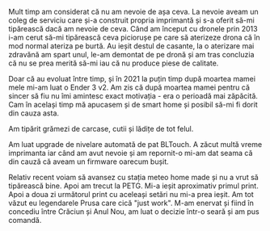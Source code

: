 Mult timp am considerat că nu am nevoie de așa ceva. La nevoie aveam un coleg de serviciu care și-a construit propria imprimantă și s-a oferit să-mi tipărească dacă am nevoie de ceva. Când am început cu dronele prin 2013 i-am cerut să-mi tipărească ceva piciorușe pe care să aterizeze drona că în mod normal ateriza pe burtă. Au ieșit destul de casante, la o aterizare mai zdravănă am spart unul, le-am demontat de pe dronă și am tras concluzia că nu se prea merită să-mi iau că nu produce piese de calitate.

Doar că au evoluat între timp, și în 2021 la puțin timp după moartea mamei mele mi-am luat o Ender 3 v2. Am zis că după moartea mamei pentru că sincer să fiu nu îmi amintesc exact motivația - era o perioadă mai zăpăcită. Cam în același timp mă apucasem și de smart home și posibil să-mi fi dorit din cauza asta.

Am tipărit grămezi de carcase, cutii și lădițe de tot felul.

Am luat upgrade de nivelare automată de pat BLTouch. A zăcut multă vreme imprimanta iar când am avut nevoie și am repornit-o mi-am dat seama că din cauză că aveam un firmware oarecum bușit.

Relativ recent voiam să avansez cu stația meteo home made și nu a vrut să tipărească bine. Apoi am trecut la PETG. Mi-a ieșit aproximativ primul print. Apoi a doua zi următorul print cu aceleași setări nu mi-a prea ieșit. Am tot văzut eu legendarele Prusa care cică "just work". M-am enervat și fiind în concediu între Crăciun și Anul Nou, am luat o decizie într-o seară și am pus comandă.
